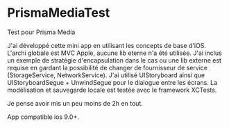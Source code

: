 # PrismaMediaTest
Test pour Prisma Media

J'ai développé cette mini app en utilisant les concepts de base d'iOS. L'archi globale est MVC Apple, aucune lib eterne n'a été utilisée. J'ai inclus un exemple de stratégie d'encapsulation dans le cas ou une lib externe est requise en gardant la possibilité de changer de fournisseur de service (StorageService, NetworkService). J'ai utilisé UIStoryboard ainsi que UIStoryboardSegue + UnwindSegue pour le dialogue entre les écrans. La modélisation et sauvegarde locale est testée avec le framework XCTests.

Je pense avoir mis un peu moins de 2h en tout.

App compatible ios 9.0+.
